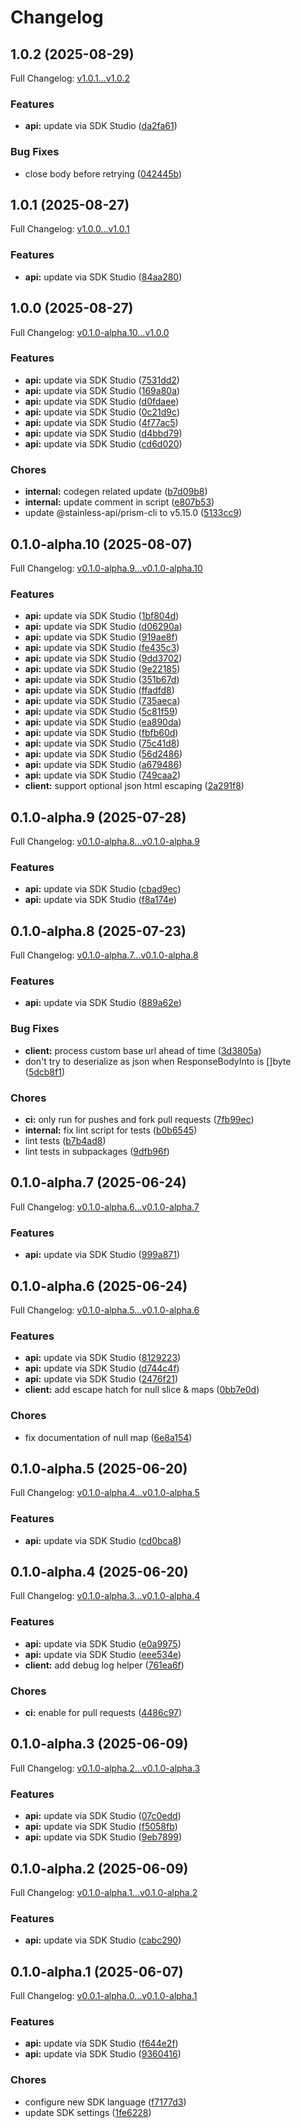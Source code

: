 # Changelog

## 1.0.2 (2025-08-29)

Full Changelog: [v1.0.1...v1.0.2](https://github.com/oregister/openregister-go/compare/v1.0.1...v1.0.2)

### Features

* **api:** update via SDK Studio ([da2fa61](https://github.com/oregister/openregister-go/commit/da2fa618392b02b18152295c3bb964ec9163fec8))


### Bug Fixes

* close body before retrying ([042445b](https://github.com/oregister/openregister-go/commit/042445b9d2e1a1ee8492302c17bfa78fc46a0de3))

## 1.0.1 (2025-08-27)

Full Changelog: [v1.0.0...v1.0.1](https://github.com/oregister/openregister-go/compare/v1.0.0...v1.0.1)

### Features

* **api:** update via SDK Studio ([84aa280](https://github.com/oregister/openregister-go/commit/84aa28087dd5c3366864605260cb3c0ca12db3b3))

## 1.0.0 (2025-08-27)

Full Changelog: [v0.1.0-alpha.10...v1.0.0](https://github.com/oregister/openregister-go/compare/v0.1.0-alpha.10...v1.0.0)

### Features

* **api:** update via SDK Studio ([7531dd2](https://github.com/oregister/openregister-go/commit/7531dd294c273898eb3c2e4293fc4a94fb4b4d0d))
* **api:** update via SDK Studio ([169a80a](https://github.com/oregister/openregister-go/commit/169a80a5e438929327757400d0eadd7ccc4d919e))
* **api:** update via SDK Studio ([d0fdaee](https://github.com/oregister/openregister-go/commit/d0fdaeefa386f940890e2f15630cafb1244c9ff5))
* **api:** update via SDK Studio ([0c21d9c](https://github.com/oregister/openregister-go/commit/0c21d9c0f20cee64172d6c55e42d09b300d3fb89))
* **api:** update via SDK Studio ([4f77ac5](https://github.com/oregister/openregister-go/commit/4f77ac56686e9b1532f5a21b6f51bf37f29c7f7c))
* **api:** update via SDK Studio ([d4bbd79](https://github.com/oregister/openregister-go/commit/d4bbd79f81ef58b37b75388b70178168ef3fce4d))
* **api:** update via SDK Studio ([cd6d020](https://github.com/oregister/openregister-go/commit/cd6d0207564d039b1a995a757fc07cdb0f19d039))


### Chores

* **internal:** codegen related update ([b7d09b8](https://github.com/oregister/openregister-go/commit/b7d09b8e8401d6d118e5f7ad0d620d209ab4ab39))
* **internal:** update comment in script ([e807b53](https://github.com/oregister/openregister-go/commit/e807b536a6a183af5b835394db1c0166fadd9b69))
* update @stainless-api/prism-cli to v5.15.0 ([5133cc9](https://github.com/oregister/openregister-go/commit/5133cc9b7f27dd9dcd0c06056cc87b31058a9be8))

## 0.1.0-alpha.10 (2025-08-07)

Full Changelog: [v0.1.0-alpha.9...v0.1.0-alpha.10](https://github.com/oregister/openregister-go/compare/v0.1.0-alpha.9...v0.1.0-alpha.10)

### Features

* **api:** update via SDK Studio ([1bf804d](https://github.com/oregister/openregister-go/commit/1bf804d81eea01ff114fc7f24ef2fdde430ad36e))
* **api:** update via SDK Studio ([d06290a](https://github.com/oregister/openregister-go/commit/d06290a50933b266899b228c8cfb22c47bd76ae4))
* **api:** update via SDK Studio ([919ae8f](https://github.com/oregister/openregister-go/commit/919ae8f1a17f0c096b1a9c7c6e7db534c1cabec7))
* **api:** update via SDK Studio ([fe435c3](https://github.com/oregister/openregister-go/commit/fe435c34fc68ed302d619c20d7aa56628e5b9755))
* **api:** update via SDK Studio ([9dd3702](https://github.com/oregister/openregister-go/commit/9dd3702dfd9e5874ed048f9c9479081261dcc6f4))
* **api:** update via SDK Studio ([9e22185](https://github.com/oregister/openregister-go/commit/9e22185c1e6c282410c4f8e35c2843ed024fb551))
* **api:** update via SDK Studio ([351b67d](https://github.com/oregister/openregister-go/commit/351b67d8c7c4c76e83776014173d35ec4ad725ec))
* **api:** update via SDK Studio ([ffadfd8](https://github.com/oregister/openregister-go/commit/ffadfd882679e591a7686bcbcfafc5a4ad8dc145))
* **api:** update via SDK Studio ([735aeca](https://github.com/oregister/openregister-go/commit/735aecaa44a33de089f4bda1bc2519943840e026))
* **api:** update via SDK Studio ([5c81f59](https://github.com/oregister/openregister-go/commit/5c81f59cb92dc4d48a5cea142b083c6cfe3f34d0))
* **api:** update via SDK Studio ([ea890da](https://github.com/oregister/openregister-go/commit/ea890da1160562eb24449455d153c498441f0dea))
* **api:** update via SDK Studio ([fbfb60d](https://github.com/oregister/openregister-go/commit/fbfb60d05b7e9fddefe0a2ae6f727435d698ac78))
* **api:** update via SDK Studio ([75c41d8](https://github.com/oregister/openregister-go/commit/75c41d8c40561a0f6b9738a27a2cbce0902e5ee2))
* **api:** update via SDK Studio ([56d2486](https://github.com/oregister/openregister-go/commit/56d2486fda9bcbb28c30f1b42f06c5bc27aeae3c))
* **api:** update via SDK Studio ([a679486](https://github.com/oregister/openregister-go/commit/a679486eaaf3f95c6dc55366ee16d655095e09a6))
* **api:** update via SDK Studio ([749caa2](https://github.com/oregister/openregister-go/commit/749caa2541c5c49cb677b34a7d0de4a7ecc046c9))
* **client:** support optional json html escaping ([2a291f8](https://github.com/oregister/openregister-go/commit/2a291f86a59191a127f3deb5c60ddb5da287825d))

## 0.1.0-alpha.9 (2025-07-28)

Full Changelog: [v0.1.0-alpha.8...v0.1.0-alpha.9](https://github.com/oregister/openregister-go/compare/v0.1.0-alpha.8...v0.1.0-alpha.9)

### Features

* **api:** update via SDK Studio ([cbad9ec](https://github.com/oregister/openregister-go/commit/cbad9ecbded674a065bcc990ab22d597974a2a15))
* **api:** update via SDK Studio ([f8a174e](https://github.com/oregister/openregister-go/commit/f8a174e9f0c5af2f43d4294a13f54af15d611a10))

## 0.1.0-alpha.8 (2025-07-23)

Full Changelog: [v0.1.0-alpha.7...v0.1.0-alpha.8](https://github.com/oregister/openregister-go/compare/v0.1.0-alpha.7...v0.1.0-alpha.8)

### Features

* **api:** update via SDK Studio ([889a62e](https://github.com/oregister/openregister-go/commit/889a62e6d07717d532d3a5653c17aabaf3726d89))


### Bug Fixes

* **client:** process custom base url ahead of time ([3d3805a](https://github.com/oregister/openregister-go/commit/3d3805aef579b5bb05b4e23cd78d58b96f3b2889))
* don't try to deserialize as json when ResponseBodyInto is []byte ([5dcb8f1](https://github.com/oregister/openregister-go/commit/5dcb8f133eebbc50ab0522d083b2a9b75c277ab2))


### Chores

* **ci:** only run for pushes and fork pull requests ([7fb99ec](https://github.com/oregister/openregister-go/commit/7fb99eca2046bf09587e43c0d984932eab6075f8))
* **internal:** fix lint script for tests ([b0b6545](https://github.com/oregister/openregister-go/commit/b0b65450eaebab5f8275822d18242bffecf8f830))
* lint tests ([b7b4ad8](https://github.com/oregister/openregister-go/commit/b7b4ad8cf0ead498fb9a8a35d8c5f952a3b33c62))
* lint tests in subpackages ([9dfb96f](https://github.com/oregister/openregister-go/commit/9dfb96feebef60217b9b5ed09506f5c20dee6f4e))

## 0.1.0-alpha.7 (2025-06-24)

Full Changelog: [v0.1.0-alpha.6...v0.1.0-alpha.7](https://github.com/oregister/openregister-go/compare/v0.1.0-alpha.6...v0.1.0-alpha.7)

### Features

* **api:** update via SDK Studio ([999a871](https://github.com/oregister/openregister-go/commit/999a871e99585a9fcdec22e7cd9a5c4ded8a782e))

## 0.1.0-alpha.6 (2025-06-24)

Full Changelog: [v0.1.0-alpha.5...v0.1.0-alpha.6](https://github.com/oregister/openregister-go/compare/v0.1.0-alpha.5...v0.1.0-alpha.6)

### Features

* **api:** update via SDK Studio ([8129223](https://github.com/oregister/openregister-go/commit/8129223c54dccd56f42b0bbd54a863ac84433170))
* **api:** update via SDK Studio ([d744c4f](https://github.com/oregister/openregister-go/commit/d744c4f1ef945b4f89a28c6ed88461d8c072231e))
* **api:** update via SDK Studio ([2476f21](https://github.com/oregister/openregister-go/commit/2476f215d0604e9cdedd34e37fa79063ea06932a))
* **client:** add escape hatch for null slice & maps ([0bb7e0d](https://github.com/oregister/openregister-go/commit/0bb7e0d86ea696755e8491dcb4475eeded0c1338))


### Chores

* fix documentation of null map ([6e8a154](https://github.com/oregister/openregister-go/commit/6e8a1542dc39faff86f8232cb564dbe0a35f0d0b))

## 0.1.0-alpha.5 (2025-06-20)

Full Changelog: [v0.1.0-alpha.4...v0.1.0-alpha.5](https://github.com/oregister/openregister-go/compare/v0.1.0-alpha.4...v0.1.0-alpha.5)

### Features

* **api:** update via SDK Studio ([cd0bca8](https://github.com/oregister/openregister-go/commit/cd0bca843416780ca00e83c52a22dfe34f82e0e2))

## 0.1.0-alpha.4 (2025-06-20)

Full Changelog: [v0.1.0-alpha.3...v0.1.0-alpha.4](https://github.com/oregister/openregister-go/compare/v0.1.0-alpha.3...v0.1.0-alpha.4)

### Features

* **api:** update via SDK Studio ([e0a9975](https://github.com/oregister/openregister-go/commit/e0a997505737deb803596410672ab2605cb0e5c7))
* **api:** update via SDK Studio ([eee534e](https://github.com/oregister/openregister-go/commit/eee534ef2a51d1f0503a45501efa4f0b52ce9832))
* **client:** add debug log helper ([761ea6f](https://github.com/oregister/openregister-go/commit/761ea6ffb0515c33ce241261805678b8071886b7))


### Chores

* **ci:** enable for pull requests ([4486c97](https://github.com/oregister/openregister-go/commit/4486c979fc49ffd32bc2b8b953ca41124a9decbf))

## 0.1.0-alpha.3 (2025-06-09)

Full Changelog: [v0.1.0-alpha.2...v0.1.0-alpha.3](https://github.com/oregister/openregister-go/compare/v0.1.0-alpha.2...v0.1.0-alpha.3)

### Features

* **api:** update via SDK Studio ([07c0edd](https://github.com/oregister/openregister-go/commit/07c0eddc3f1682087d1b1feceb915fe1bf7ea8fd))
* **api:** update via SDK Studio ([f5058fb](https://github.com/oregister/openregister-go/commit/f5058fb162816286b237cde28ab50481e3b4025d))
* **api:** update via SDK Studio ([9eb7899](https://github.com/oregister/openregister-go/commit/9eb7899f4e2299de9216614d5e5131cc03f63443))

## 0.1.0-alpha.2 (2025-06-09)

Full Changelog: [v0.1.0-alpha.1...v0.1.0-alpha.2](https://github.com/oregister/openregister-go/compare/v0.1.0-alpha.1...v0.1.0-alpha.2)

### Features

* **api:** update via SDK Studio ([cabc290](https://github.com/oregister/openregister-go/commit/cabc290f4295199eae475bf7a89276fe5abddfd2))

## 0.1.0-alpha.1 (2025-06-07)

Full Changelog: [v0.0.1-alpha.0...v0.1.0-alpha.1](https://github.com/oregister/openregister-go/compare/v0.0.1-alpha.0...v0.1.0-alpha.1)

### Features

* **api:** update via SDK Studio ([f644e2f](https://github.com/oregister/openregister-go/commit/f644e2f9378bdb49e150443d9741fe466a9c7c93))
* **api:** update via SDK Studio ([9360416](https://github.com/oregister/openregister-go/commit/936041639f6452df736b1bdbd9ac3c884448afa2))


### Chores

* configure new SDK language ([f7177d3](https://github.com/oregister/openregister-go/commit/f7177d36b03639582a375b8edf9bb1da14c738ce))
* update SDK settings ([1fe6228](https://github.com/oregister/openregister-go/commit/1fe62285e8043a65dd86b5c4612a137bf938f047))
